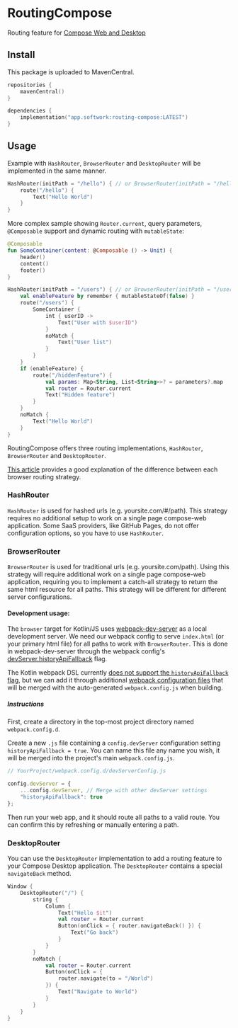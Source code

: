 # RoutingCompose

Routing feature for [Compose Web and Desktop](https://github.com/Jetbrains/compose-jb)

## Install

This package is uploaded to MavenCentral.

````kotlin
repositories {
    mavenCentral()
}

dependencies {
    implementation("app.softwork:routing-compose:LATEST")
}
````

## Usage

Example with `HashRouter`, `BrowserRouter` and `DesktopRouter` will be implemented in the same manner.

```kotlin
HashRouter(initPath = "/hello") { // or BrowserRouter(initPath = "/hello") {
    route("/hello") {
        Text("Hello World")
    }
}
```

More complex sample showing `Router.current`, query parameters, `@Composable` support and dynamic routing with `mutableState`:

```kt
@Composable
fun SomeContainer(content: @Composable () -> Unit) {
    header()
    content()
    footer()
}

HashRouter(initPath = "/users") { // or BrowserRouter(initPath = "/users") {
    val enableFeature by remember { mutableStateOf(false) }
    route("/users") {
        SomeContainer {
            int { userID ->
                Text("User with $userID")
            }
            noMatch {
                Text("User list")
            }
        }
    }
    if (enableFeature) {
        route("/hiddenFeature") {
            val params: Map<String, List<String>>? = parameters?.map
            val router = Router.current
            Text("Hidden feature")
        }
    }
    noMatch {
        Text("Hello World")
    }
}
```

RoutingCompose offers three routing implementations, `HashRouter`, `BrowserRouter` and `DesktopRouter`.

[This article](https://blog.bitsrc.io/using-hashed-vs-nonhashed-url-paths-in-single-page-apps-a66234cefc96) provides a good explanation of the difference between each browser routing strategy.

### HashRouter

`HashRouter` is used for hashed urls (e.g. yoursite.com/#/path).
This strategy requires no additional setup to work on a single page compose-web application.
Some SaaS providers, like GitHub Pages, do not offer configuration options, so you have to use `HashRouter`.

### BrowserRouter

`BrowserRouter` is used for traditional urls (e.g. yoursite.com/path).
Using this strategy will require additional work on a single page compose-web application, requiring you to implement a catch-all strategy to return the same html resource for all paths.
This strategy will be different for different server configurations.

#### Development usage:

The `browser` target for Kotlin/JS uses [webpack-dev-server](https://github.com/webpack/webpack-dev-server) as a local development server.
We need our webpack config to serve `index.html` (or your primary html file) for all paths to work with `BrowserRouter`.
This is done in webpack-dev-server through the webpack config's [devServer.historyApiFallback](https://webpack.js.org/configuration/dev-server/#devserverhistoryapifallback) flag.

The Kotlin webpack DSL currently [does not support the `historyApiFallback` flag](https://github.com/JetBrains/kotlin/blob/master/libraries/tools/kotlin-gradle-plugin/src/main/kotlin/org/jetbrains/kotlin/gradle/targets/js/webpack/KotlinWebpackConfig.kt#L165), but we can add it through additional [webpack configuration files](https://kotlinlang.org/docs/js-project-setup.html#webpack-configuration-file) that will be merged with the auto-generated `webpack.config.js` when building.

##### Instructions

First, create a directory in the top-most project directory named `webpack.config.d`.

Create a new `.js` file containing a `config.devServer` configuration setting `historyApiFallback = true`.
You can name this file any name you wish, it will be merged into the project's main `webpack.config.js`.

```javascript
// YourProject/webpack.config.d/devServerConfig.js

config.devServer = {
    ...config.devServer, // Merge with other devServer settings
    "historyApiFallback": true
};
```

Then run your web app, and it should route all paths to a valid route.
You can confirm this by refreshing or manually entering a path.

### DesktopRouter

You can use the `DesktopRouter` implementation to add a routing feature to your Compose Desktop application.
The `DesktopRouter` contains a special `navigateBack` method.

```kotlin
Window {
    DesktopRouter("/") {
        string {
            Column {
                Text("Hello $it")
                val router = Router.current
                Button(onClick = { router.navigateBack() }) {
                    Text("Go back")
                }
            }
        }
        noMatch {
            val router = Router.current
            Button(onClick = {
                router.navigate(to = "/World")
            }) {
                Text("Navigate to World")
            }
        }
    }
}
```
